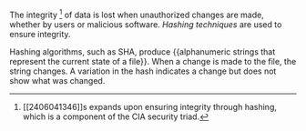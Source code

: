The integrity [^1] of data is lost when unauthorized changes are made, whether by users or malicious software. *Hashing techniques* are used to ensure integrity.

Hashing algorithms, such as SHA, produce {{alphanumeric strings that represent the current state of a file}}. When a change is made to the file, the string changes. A variation in the hash indicates a change but does not show what was changed.

[^1]: [[2406041346]]s expands upon ensuring integrity through hashing, which is a component of the CIA security triad.